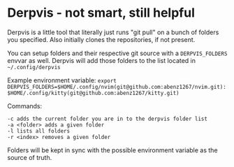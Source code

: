 # Derpvis - not smart, still helpful

Derpvis is a little tool that literally just runs "git pull" on a bunch of folders you specified. Also initially clones the repositories, if not present.

You can setup folders and their respective git source with a `DERPVIS_FOLDERS` envvar as well. Derpvis will add those folders to the list located in `~/.config/derpvis`

Example environment variable: `export DERPVIS_FOLDERS=$HOME/.config/nvim(git@github.com:abenz1267/nvim.git):$HOME/.config/kitty(git@github.com:abenz1267/kitty.git)`

Commands:

```
-c adds the current folder you are in to the derpvis folder list
-a <folder> adds a given folder
-l lists all folders
-r <index> removes a given folder
```

Folders will be kept in sync with the possible environment variable as the source of truth.
